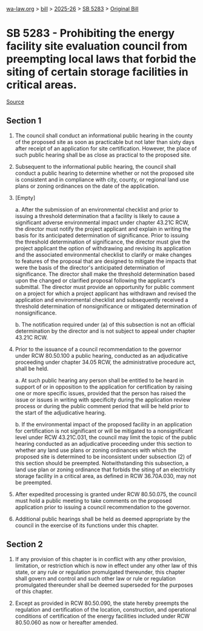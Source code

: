 [wa-law.org](/) > [bill](/bill/) > [2025-26](/bill/2025-26/) > [SB 5283](/bill/2025-26/sb/5283/) > [Original Bill](/bill/2025-26/sb/5283/1/)

# SB 5283 - Prohibiting the energy facility site evaluation council from preempting local laws that forbid the siting of certain storage facilities in critical areas.

[Source](http://lawfilesext.leg.wa.gov/biennium/2025-26/Pdf/Bills/Senate%20Bills/5283.pdf)

## Section 1
1. The council shall conduct an informational public hearing in the county of the proposed site as soon as practicable but not later than sixty days after receipt of an application for site certification. However, the place of such public hearing shall be as close as practical to the proposed site.

2. Subsequent to the informational public hearing, the council shall conduct a public hearing to determine whether or not the proposed site is consistent and in compliance with city, county, or regional land use plans or zoning ordinances on the date of the application.

3. [Empty]

    a. After the submission of an environmental checklist and prior to issuing a threshold determination that a facility is likely to cause a significant adverse environmental impact under chapter 43.21C RCW, the director must notify the project applicant and explain in writing the basis for its anticipated determination of significance. Prior to issuing the threshold determination of significance, the director must give the project applicant the option of withdrawing and revising its application and the associated environmental checklist to clarify or make changes to features of the proposal that are designed to mitigate the impacts that were the basis of the director's anticipated determination of significance. The director shall make the threshold determination based upon the changed or clarified proposal following the applicant's submittal. The director must provide an opportunity for public comment on a project for which a project applicant has withdrawn and revised the application and environmental checklist and subsequently received a threshold determination of nonsignificance or mitigated determination of nonsignificance.

    b. The notification required under (a) of this subsection is not an official determination by the director and is not subject to appeal under chapter 43.21C RCW.

4. Prior to the issuance of a council recommendation to the governor under RCW 80.50.100 a public hearing, conducted as an adjudicative proceeding under chapter 34.05 RCW, the administrative procedure act, shall be held.

    a. At such public hearing any person shall be entitled to be heard in support of or in opposition to the application for certification by raising one or more specific issues, provided that the person has raised the issue or issues in writing with specificity during the application review process or during the public comment period that will be held prior to the start of the adjudicative hearing.

    b. If the environmental impact of the proposed facility in an application for certification is not significant or will be mitigated to a nonsignificant level under RCW 43.21C.031, the council may limit the topic of the public hearing conducted as an adjudicative proceeding under this section to whether any land use plans or zoning ordinances with which the proposed site is determined to be inconsistent under subsection (2) of this section should be preempted. Notwithstanding this subsection, a land use plan or zoning ordinance that forbids the siting of an electricity storage facility in a critical area, as defined in RCW 36.70A.030, may not be preempted.

5. After expedited processing is granted under RCW 80.50.075, the council must hold a public meeting to take comments on the proposed application prior to issuing a council recommendation to the governor.

6. Additional public hearings shall be held as deemed appropriate by the council in the exercise of its functions under this chapter.

## Section 2
1. If any provision of this chapter is in conflict with any other provision, limitation, or restriction which is now in effect under any other law of this state, or any rule or regulation promulgated thereunder, this chapter shall govern and control and such other law or rule or regulation promulgated thereunder shall be deemed superseded for the purposes of this chapter.

2. Except as provided in RCW 80.50.090, the state hereby preempts the regulation and certification of the location, construction, and operational conditions of certification of the energy facilities included under RCW 80.50.060 as now or hereafter amended.
